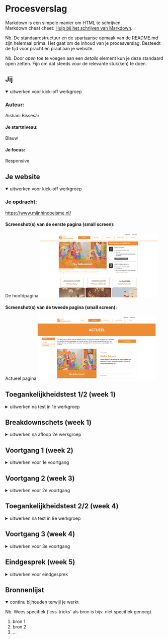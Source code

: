 # Procesverslag
Markdown is een simpele manier om HTML te schrijven.  
Markdown cheat cheet: [Hulp bij het schrijven van Markdown](https://github.com/adam-p/markdown-here/wiki/Markdown-Cheatsheet).

Nb. De standaardstructuur en de spartaanse opmaak van de README.md zijn helemaal prima. Het gaat om de inhoud van je procesverslag. Besteedt de tijd voor pracht en praal aan je website.

Nb. Door *open* toe te voegen aan een *details* element kun je deze standaard open zetten. Fijn om dat steeds voor de relevante stuk(ken) te doen.





## Jij

<details open>
  <summary>uitwerken voor kick-off werkgroep</summary>

  ### Auteur:
  Aishani Bissesar

  #### Je startniveau:
  Blauw

  #### Je focus:
  Responsive
 
</details>





## Je website

<details open>
  <summary>uitwerken voor kick-off werkgroep</summary>

  ### Je opdracht:
  https://www.mijnhindoeisme.nl/

  #### Screenshot(s) van de eerste pagina (small screen): 
  De hoofdpagina
  <img src="readme-images/hoofdpagina.png" width="375px" alt="omschrijving van de pagina">

  #### Screenshot(s) van de tweede pagina (small screen):
  Actueel pagina
  <img src="readme-images/actueelpagina.png" width="375px" alt="omschrijving van de pagina">
 
</details>



## Toegankelijkheidstest 1/2 (week 1)

<details>
  <summary>uitwerken na test in 1e werkgroep</summary>

  ### Bevindingen
  Lijst met je bevindingen die in de test naar voren kwamen:

  #### Screenreader
  Hier korte omschrijving (met indien nodig afbeeldingen)
  De screenreader ging goed. Sena Nur heeft de headings, knoppen, links etc. uitgeprobeerd. Bij 'words' moest ze eerst klikken op een woord, hetzelfde was ook bij 'frame'. Bij navigation bestuurde ze het met pijlen.

  Hier een omschrijving van hoe het opgelost kan worden (met indien nodig afbeeldingen)


  #### Muis en Toetsenbord 
  Hier korte omschrijving (met indien nodig afbeeldingen)
  Met tab ging de focus van het logo naar 'vacatures' (van helemaal links- naar rechtsboven). Daarna ging het naar 'steun ons' wat naast 'vacatures' staat. Daarna begint het niet bij de eerste optie van het menu, maar bij het zesde kopje 'over ons'. Vervolgens pas vanaf 'home'. Het gaat dus niet helemaal in volgorde. De afbeeldingen kon met pijlen veranderd worden. Daarna ging het van de agenda weer verder naar beneden doormiddel van het tabben.

  Hier een omschrijving van hoe het opgelost kan worden (met indien nodig afbeeldingen)


  #### Motoriek (shocks, elastiekjes)
  Hier korte omschrijving (met indien nodig afbeeldingen)
  Omdat de knoppen groot zijn, kon Sena Nur ze goed aanklikken. Zelfs het menu waarbij de knoppen iets kleiner zijn.

  Ondanks de elastieken om haar vingers, kon ze de website goed gebruiken. Soms gebruikte ze beide handen, om bijvoorbeeld te scrollen, of met haar middelvinger.

  De ballon leidde wel af, Sena Nur moest dan wel even zoeken waar ze was.

  Hier een omschrijving van hoe het opgelost kan worden (met indien nodig afbeeldingen)


  #### Visueel (brillen, contrast, kleurenblind, dark/light). 
  Hier korte omschrijving (met indien nodig afbeeldingen)
  Er is geen dark-mode. Sena Nur heeft de verschillende contrasten geprobeerd: blurred vision, protanopia, peuteranopia, tritanopia, achromatopia etc. hiermee was alles goed te zien.

  Met de gele bril was alles leesbaar, alleen was het oranje iets lichter. De bril met de vlekken was leesbaar wanneer Sena Nur met haar hoofd bewoog. De kleuren en kleine teksten waren duidelijk. Het kost alleen iets meer tijd.
  De wazige bril was lastig om mee te lezen en om de muis te vinden. Als je goed gefocust blijft, is het wel te lezen. 
  Met de bril met vierkantjes kon Sena Nur het niet lezen. Ze wist wel dat er een tekst stond, maar dat was het.
  Met de half zwarte bril kon ze het wel goed lezen.
  Met de kleine tunnel bril waren kleine teksten moeilijk te lezen. Als je met je hoofd beweegt werd het wel leesbaar. De bril waar er midden in een vlek zit, vond Sena Nur makkelijk om ermee te lezen.

  Hier een omschrijving van hoe het opgelost kan worden (met indien nodig afbeeldingen)

</details>



## Breakdownschets (week 1)

<details>
  <summary>uitwerken na afloop 2e werkgroep</summary>

  ### de hele pagina: 
  <img src="readme-images/breakdownschets.screenshot.part1.png" width="375px" alt="breakdown van de hele pagina part 1">
  <img src="readme-images/breakdownschets.screenshot.part2.png" width="375px" alt="breakdown van de hele pagina part 2">
  <img src="readme-images/breakdownschets.screenshot.part3.png" width="375px" alt="breakdown van de hele pagina part 3">
  <img src="readme-images/breakdownschets.screenshot.part4.png" width="375px" alt="breakdown van de hele pagina part 4">

  ### dynamisch deel (bijv menu): 
  <img src="readme-images/dummy-plaatje.jpg" width="375px" alt="breakdown van een dynamisch deel">

  ### wellicht nog een dynamisch deel (bijv filter): 
  <img src="readme-images/dummy-plaatje.jpg" width="375px" alt="breakdown van nog een dynamisch deel">

</details>





## Voortgang 1 (week 2)

<details>
  <summary>uitwerken voor 1e voortgang</summary>

  ### Stand van zaken
  hier dit ging goed & dit was lastig (neem ook screenshots op van delen van je website en code)
  De HTML was bij mij gelukt. Ik wist niet zo goed waar ik moest beginnen met css. Dit zijn een paar screenshots van de html.
  <img src="readme-images/voortgang1.week2.screenshot.part1.png" width="375px" alt="voortgang 1 week 2 screenshot part 1">
  <img src="readme-images/voortgang1.week2.screenshot.part2.png" width="375px" alt="voortgang 1 week 2 screenshot part 2">
  <img src="readme-images/voortgang1.week2.screenshot.part3.png" width="375px" alt="voortgang 1 week 2 screenshot part 3">
  <img src="readme-images/voortgang1.week2.screenshot.part4.png" width="375px" alt="voortgang 1 week 2 screenshot part 4">
  <img src="readme-images/voortgang1.week2.screenshot.part5.png" width="375px" alt="voortgang 1 week 2 screenshot part 5">
  <img src="readme-images/voortgang1.week2.screenshot.part6.png" width="375px" alt="voortgang 1 week 2 screenshot part 6">

  ### Agenda voor meeting
  samen met je groepje opstellen

  | Aishani Bissesar      | Laura Peer          | Mila Bigini    | (student 4)        |
  | ---            | ---                | ---          | ---              |
  | html checken  | het selecteren van een element             | laten checken    | (en dan ik dat)    |
  | hoe kan ik met css beginnen | (dit als er tijd is) | (nog een punt) | (dit wil ik zeker) |
  | ...            | ...                | ...          | ...              |


  ### Verslag van meeting
  hier na afloop snel de uitkomsten van de meeting vastleggen
  - punt 1: Custom Properties, kleuren (zwart, oranje..), font, kleurpalet, css reset, van boven naar beneden, eerst html goed hebben.
  - punt 2: Secties verdelen, ul, li, h2, p, link, image verbeteren.
  - nog een punt
  - ...

</details>





## Voortgang 2 (week 3)

<details>
  <summary>uitwerken voor 2e voortgang</summary>

  ### Stand van zaken
  hier dit ging goed & dit was lastig (neem ook screenshots op van delen van je website en code)


  ### Agenda voor meeting
  samen met je groepje opstellen

  | student 1      | student 2          | student 3    | student 4        |
  | ---            | ---                | ---          | ---              |
  | dit bespreken  | en dit             | en ik dit    | en dan ik dat    |
  | en dat ook nog | dit als er tijd is | nog een punt | dit wil ik zeker |
  | ...            | ...                | ...          | ...              |


  ### Verslag van meeting
  hier na afloop snel de uitkomsten van de meeting vastleggen

  - punt 1
  - punt 2
  - nog een punt
- ...

</details>





## Toegankelijkheidstest 2/2 (week 4)

<details>
  <summary>uitwerken na test in 8e werkgroep</summary>

  ### Bevindingen
  Lijst met je bevindingen die in de test naar voren kwamen (geef ook aan wat er verbeterd is):

  #### Screenreader
  Hier korte omschrijving (met indien nodig afbeeldingen)

  Hier een omschrijving van hoe het opgelost kan worden (met indien nodig afbeeldingen)


  #### Muis en Toetsenbord 
  Hier korte omschrijving (met indien nodig afbeeldingen)

  Hier een omschrijving van hoe het opgelost kan worden (met indien nodig afbeeldingen)


  #### Motoriek (shocks, elastiekjes)
  Hier korte omschrijving (met indien nodig afbeeldingen)

  Hier een omschrijving van hoe het opgelost kan worden (met indien nodig afbeeldingen)


  #### Visueel (brillen, contrast, kleurenblind, dark/light). 
  Hier korte omschrijving (met indien nodig afbeeldingen)

  Hier een omschrijving van hoe het opgelost kan worden (met indien nodig afbeeldingen)

</details>





## Voortgang 3 (week 4)

<details>
  <summary>uitwerken voor 3e voortgang</summary>

  ### Stand van zaken
  hier dit ging goed & dit was lastig (neem ook screenshots op van delen van je website en code)


  ### Agenda voor meeting
  samen met je groepje opstellen

  | student 1      | student 2          | student 3    | student 4        |
  | ---            | ---                | ---          | ---              |
  | dit bespreken  | en dit             | en ik dit    | en dan ik dat    |
  | en dat ook nog | dit als er tijd is | nog een punt | dit wil ik zeker |
  | ...            | ...                | ...          | ...              |


  ### Verslag van meeting
  hier na afloop snel de uitkomsten van de meeting vastleggen

  - punt 1
  - punt 2
  - nog een punt
  - ...

</details>





## Eindgesprek (week 5)

<details>
  <summary>uitwerken voor eindgesprek</summary>

  ### Je uitkomst - karakteristiek screenshots:
  <img src="readme-images/dummy-plaatje.jpg" width="375px" alt="uitomst opdracht 1">


  ### Dit ging goed/Heb ik geleerd: 
  Korte omschrijving met plaatjes

  <img src="readme-images/dummy-plaatje.jpg" width="375px" alt="top">


  ### Dit was lastig/Is niet gelukt:
  Korte omschrijving met plaatjes

  <img src="readme-images/dummy-plaatje.jpg" width="375px" alt="bummer">
</details>





## Bronnenlijst

<details open>
  <summary>continu bijhouden terwijl je werkt</summary>

  Nb. Wees specifiek ('css-tricks' als bron is bijv. niet specifiek genoeg).

  1. bron 1
  2. bron 2
  3. ...

</details>